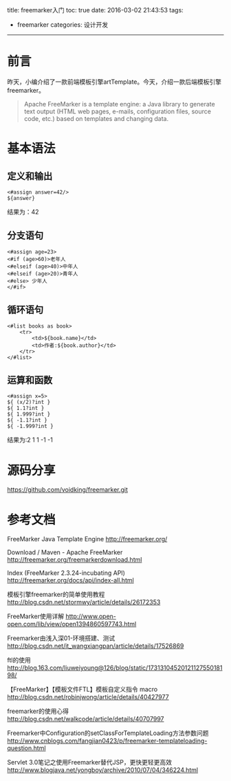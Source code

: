 title: freemarker入门
toc: true
date: 2016-03-02 21:43:53
tags:
- freemarker
categories: 设计开发
---
# 前言
昨天，小编介绍了一款前端模板引擎artTemplate。今天，介绍一款后端模板引擎freemarker。
> Apache FreeMarker is a template engine: a Java library to generate text output (HTML web pages, e-mails, configuration files, source code, etc.) based on templates and changing data. 

<!--more-->

# 基本语法
## 定义和输出
```
<#assign answer=42/>
${answer}
```
结果为：42

## 分支语句
```
<#assign age=23>
<#if (age>60)>老年人
<#elseif (age>40)>中年人
<#elseif (age>20)>青年人
<#else> 少年人
</#if>
```

## 循环语句
```
<#list books as book>
    <tr>
        <td>${book.name}</td>
        <td>作者:${book.author}</td>
    </tr>
</#list>
```

## 运算和函数
```
<#assign x=5>
${ (x/2)?int }
${ 1.1?int }
${ 1.999?int }
${ -1.1?int }
${ -1.999?int }
```
结果为:2 1 1 -1 -1

# 源码分享
https://github.com/voidking/freemarker.git

# 参考文档
FreeMarker Java Template Engine
http://freemarker.org/

Download / Maven - Apache FreeMarker
http://freemarker.org/freemarkerdownload.html

Index (FreeMarker 2.3.24-incubating API)
http://freemarker.org/docs/api/index-all.html

模板引擎freemarker的简单使用教程
http://blog.csdn.net/stormwy/article/details/26172353

FreeMarker使用详解
http://www.open-open.com/lib/view/open1394860597743.html

Freemarker由浅入深01-环境搭建、测试
http://blog.csdn.net/it_wangxiangpan/article/details/17526869

ftl的使用  
http://blog.163.com/liuweiyoung@126/blog/static/1731310452012112755018198/

【FreeMarker】【模板文件FTL】模板自定义指令 macro
http://blog.csdn.net/robinjwong/article/details/40427977

freemarker的使用心得
http://blog.csdn.net/walkcode/article/details/40707997

Freemarker中Configuration的setClassForTemplateLoading方法参数问题
http://www.cnblogs.com/fangjian0423/p/freemarker-templateloading-question.html

Servlet 3.0笔记之使用Freemarker替代JSP，更快更轻更高效
http://www.blogjava.net/yongboy/archive/2010/07/04/346224.html


